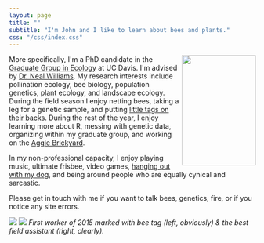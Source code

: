 ```yaml
---
layout: page
title: ""
subtitle: "I'm John and I like to learn about bees and plants."
css: "/css/index.css"
---
```



<img align="right" width="151" height="225" src="../img/mdw_stand.png">

More specifically, I'm a PhD candidate in the [Graduate Group in Ecology](http://ecology.ucdavis.edu) at UC Davis. I'm advised by [Dr. Neal Williams](http://williamslab.ucdavis.edu). My research interests include pollination ecology, bee biology, population genetics, plant ecology, and landscape ecology. During the field season I enjoy netting bees, taking a leg for a genetic sample, and putting  [little tags on their backs](#anchor). During the rest of the year, I enjoy learning more about R, messing with genetic data, organizing within my graduate group, and working on the [Aggie Brickyard](../Brickyard). 

In my non-professional capacity, I enjoy playing music, ultimate frisbee, video games, [hanging out with my dog](#dog), and being around people who are equally cynical and sarcastic. 

Please get in touch with me if you want to talk bees, genetics, fire, or if you notice any site errors. 

<a id="anchor"></a> <a id="dog"></a>
![](../img/small_beetag.png)            ![](../img/DSCN1695.png)
*First worker of 2015 marked with bee tag (left, obviously) & the best field assistant (right, clearly).* 


